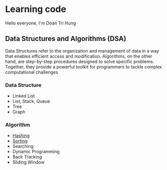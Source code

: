 # Learning code

Hello everyone, I'm Doan Tri Hung

## Data Structures and Algorithms (DSA)

Data Structures refer to the organization and management of data in a way that enables efficient access and modification. Algorithms, on the other hand, are step-by-step procedures designed to solve specific problems. Together, they provide a powerful toolkit  for programmers to tackle complex computational challenges

### Data Structure

- Linked List
- List, Stack, Queue
- Tree
- Graph

### Algorithm

- [Hashing](./dsa/docs/algo/Hashing/main.md)
- [Sorting](./dsa/docs/algo/Sorting/main.md)
- Searching
- Dynamic Programming
- Back Tracking
- Sliding Window
